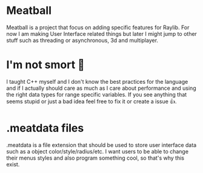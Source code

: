 # Meatball
Meatball is a project that focus on adding specific features for Raylib. For now I am making User Interface related things but later I might jump to other stuff such as threading or asynchronous, 3d and multiplayer. 

# I'm not smort 🤡
I taught C++ myself and I don't know the best practices for the language and if I actually should care as much as I care about performance and using the right data types for range specific variables. If you see anything that seems stupid or just a bad idea feel free to fix it or create a issue 👍.

# .meatdata files
.meatdata is a file extension that should be used to store user interface data such as a object color/style/radius/etc. I want users to be able to change their menus styles and also program something cool, so that's why this exist.